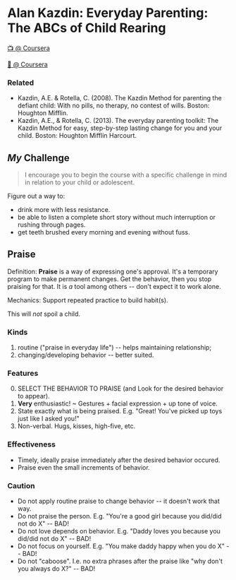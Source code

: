# Alan Kazdin: Everyday Parenting: The ABCs of Child Rearing

[📺 @ Coursera](https://www.coursera.org/learn/everyday-parenting/home/welcome)

[📄 @ Coursera](https://d18ky98rnyall9.cloudfront.net/_1e165f445f6fa2deddbc45928ebe899b_00_All-Techniques.pdf?Expires=1547251200&Signature=dsbUWsdadjfw1a4ncAbcGmqisE9PFqssLr5KGH9i4PNOkSsY6m94XaYiX9G2o9U38TwZBsyrhpwSG0zByINX9ELD5RevtRGGWQ~cBHx-mlbQvFOQjyIsIGa~i-RqlT1xGjKvzX-XR2trW-h10lJLLKFZVtoLFoC3oh3iGVjiNCY_&Key-Pair-Id=APKAJLTNE6QMUY6HBC5A)

### Related

* Kazdin, A.E. & Rotella, C. (2008). The Kazdin Method for parenting the defiant child: With no pills, no therapy, no contest of wills. Boston: Houghton Mifflin.
* Kazdin, A.E., & Rotella, C. (2013). The everyday parenting toolkit: The Kazdin Method for easy, step-by-step lasting change for you and your child. Boston: Houghton Mifflin Harcourt.

## _My_ Challenge

> I encourage you to begin the course with a specific challenge in mind in relation to your child or adolescent.

Figure out a way to:
* drink more with less resistance.
* be able to listen a complete short story without much interruption or rushing through pages.
* get teeth brushed every morning and evening without fuss.

## Praise

Definition: **Praise** is a way of expressing one's approval. It's a temporary program to make permanent changes. Get the behavior, then you stop praising for that. It is _a_ tool among others -- don't expect it to work alone.

Mechanics: Support repeated practice to build habit(s).

This will _not_ spoil a child.

### Kinds

1. routine ("praise in everyday life") -- helps maintaining relationship;
2. changing/developing behavior -- better suited.

### Features

0. SELECT THE BEHAVIOR TO PRAISE (and Look for the desired behavior to appear).
0. **Very** enthusiastic! ~ Gestures + facial expression + up tone of voice.
0. State exactly what is being praised. E.g. "Great! You've picked up toys just like I asked you!"
0. Non-verbal. Hugs, kisses, high-five, etc.

### Effectiveness

* Timely, ideally praise immediately after the desired behavior occured.
* Praise even the small increments of behavior.

### Caution

* Do not apply routine praise to change behavior -- it doesn't work that way.
* Do not praise the person. E.g. "You're a good girl because you did/did not do X" -- BAD!
* Do not love depends on behavior. E.g. "Daddy loves you because you did/did not do X" -- BAD!
* Do not focus on yourself. E.g. "You make daddy happy when you do X" -- BAD!
* Do not "caboose". I.e. no extra phrases after the praise like "why don't you always do X?" -- BAD! 
